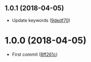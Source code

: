 <a name="1.0.1"></a>
## 1.0.1 (2018-04-05)

* Update keywords ([9dedf70](https://github.com/Kikobeats/get-social-video-url/commit/9dedf70))



<a name="1.0.0"></a>
# 1.0.0 (2018-04-05)

* First commit ([8ff261c](https://github.com/Kikobeats/get-social-video-url/commit/8ff261c))



